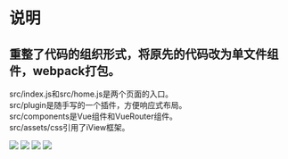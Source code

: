 说明
==========================
重整了代码的组织形式，将原先的代码改为单文件组件，webpack打包。
---------------------------

src/index.js和src/home.js是两个页面的入口。<br />
src/plugin是随手写的一个插件，方便响应式布局。<br />
src/components是Vue组件和VueRouter组件。<br />
src/assets/css引用了iView框架。<br />

<img src="http://history-museum.oss-cn-shanghai.aliyuncs.com/github/1.PNG">
<img src="http://history-museum.oss-cn-shanghai.aliyuncs.com/github/2.PNG">
<img src="http://history-museum.oss-cn-shanghai.aliyuncs.com/github/4.PNG">
<img src="http://history-museum.oss-cn-shanghai.aliyuncs.com/github/3.PNG">
